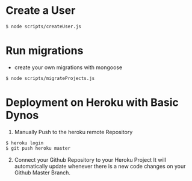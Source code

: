 # Create a User
```bash
$ node scripts/createUser.js
```

# Run migrations
- create your own migrations with mongoose
```bash
$ node scripts/migrateProjects.js
```

# Deployment on Heroku with **Basic Dynos**

1. Manually Push to the heroku remote Repository
```bash
$ heroku login
$ git push heroku master
```

2. Connect your Github Repository to your Heroku Project
It will automatically update whenever there is a new code changes on your Github Master Branch.